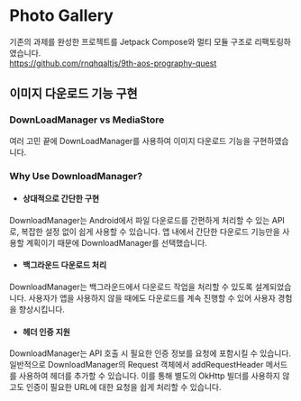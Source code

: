 # Photo Gallery  
기존의 과제를 완성한 프로젝트를 Jetpack Compose와 멀티 모듈 구조로 리팩토링하였습니다.  
https://github.com/rnqhqaltjs/9th-aos-prography-quest

## 이미지 다운로드 기능 구현

### DownLoadManager vs MediaStore
여러 고민 끝에 DownLoadManager를 사용하여 이미지 다운로드 기능을 구현하였습니다.

### Why Use DownloadManager?
- #### 상대적으로 간단한 구현  
DownloadManager는 Android에서 파일 다운로드를 간편하게 처리할 수 있는 API로, 복잡한 설정 없이 쉽게 사용할 수 있습니다. 앱 내에서 간단한 다운로드 기능만을 사용할 계획이기 때문에 DownloadManager를 선택했습니다.

- #### 백그라운드 다운로드 처리  
DownloadManager는 백그라운드에서 다운로드 작업을 처리할 수 있도록 설계되었습니다. 사용자가 앱을 사용하지 않을 때에도 다운로드를 계속 진행할 수 있어 사용자 경험을 향상시킵니다.

- #### 헤더 인증 지원  
DownloadManager는 API 호출 시 필요한 인증 정보를 요청에 포함시킬 수 있습니다. 일반적으로 DownloadManager의 Request 객체에서 addRequestHeader 메서드를 사용하여 헤더를 추가할 수 있습니다. 이를 통해 별도의 OkHttp 빌더를 사용하지 않고도 인증이 필요한 URL에 대한 요청을 쉽게 처리할 수 있습니다.

